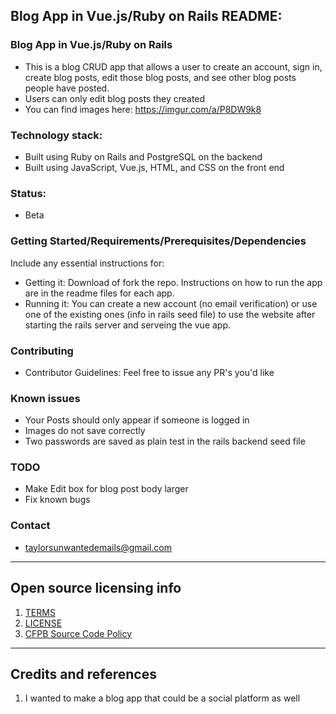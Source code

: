 ## Blog App in Vue.js/Ruby on Rails README:

### Blog App in Vue.js/Ruby on Rails 

- This is a blog CRUD app that allows a user to create an account, sign in, create blog posts, edit those blog posts, and see other blog posts people have posted. 
- Users can only edit blog posts they created
- You can find images here: https://imgur.com/a/P8DW9k8

### Technology stack: 
- Built using Ruby on Rails and PostgreSQL on the backend
- Built using JavaScript, Vue.js, HTML, and CSS on the front end
  
### Status:  
- Beta

### Getting Started/Requirements/Prerequisites/Dependencies
Include any essential instructions for:
- Getting it: Download of fork the repo. Instructions on how to run the app are in the readme files for each app.
- Running it: You can create a new account (no email verification) or use one of the existing ones (info in rails seed file) to use the website after starting the rails server and serveing the vue app.

### Contributing
- Contributor Guidelines: Feel free to issue any PR's you'd like

### Known issues
- Your Posts should only appear if someone is logged in
- Images do not save correctly
- Two passwords are saved as plain test in the rails backend seed file

### TODO
- Make Edit box for blog post body larger
- Fix known bugs

### Contact
- taylorsunwantedemails@gmail.com

---

## Open source licensing info
1. [TERMS](TERMS.md)
2. [LICENSE](LICENSE)
3. [CFPB Source Code Policy](https://github.com/cfpb/source-code-policy/)

----

## Credits and references

1. I wanted to make a blog app that could be a social platform as well